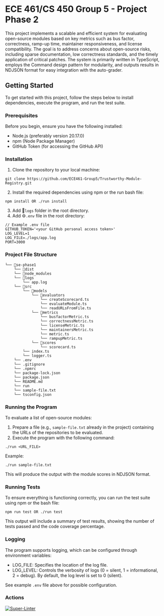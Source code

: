 # ECE 461/CS 450 Group 5 - Project Phase 2
This project implements a scalable and efficient system for evaluating open-source modules based on key metrics such as bus factor, correctness, ramp-up time, maintainer responsiveness, and license compatibility.
The goal is to address concerns about open-source risks, including sparse documentation, low correctness standards, and the timely application of critical patches. The system is primarily written in TypeScript, employs the Command design pattern for modularity, and outputs results in NDJSON format for easy integration with the auto-grader.
## Getting Started
To get started with this project, follow the steps below to install dependencies, execute the program, and run the test suite.
### Prerequisites
Before you begin, ensure you have the following installed:
- Node.js (preferably version 20.17.0)
- npm (Node Package Manager)
- GitHub Token (for accessing the GitHub API)
### Installation
1. Clone the repository to your local machine:
```
git clone https://github.com/ECE461-Group5/Trustworthy-Module-Registry.git
```
2. Install the required dependencies using npm or the run bash file:
```
npm install OR ./run install
```
3. Add 📁`logs` folder in the root directory.
4. Add ⚙️`.env` file in the root directory:
```
// Example .env file
GITHUB_TOKEN='<your GitHub personal access token>'
LOG_LEVEL=1
LOG_FILE=./logs/app.log
PORT=3000
```
### Project File Structure
```
└── 📁se-phase1
    └── 📁dist
    └── 📁node_modules    
    └── 📁logs
        └── app.log
    └── 📁src
        └── 📁models
            └── 📁evaluators
                └── createScorecard.ts
                └── evaluateModule.ts
                └── readURLsFromFile.ts
            └── 📁metrics
                └── busfactorMetric.ts
                └── correctnessMetric.ts
                └── licenseMetric.ts
                └── maintainersMetric.ts
                └── metric.ts
                └── rampupMetric.ts
            └── 📁scores
                └── scorecard.ts
        └── index.ts
        └── logger.ts
    └── .env
    └── .gitignore
    └── .npmrc
    └── package-lock.json
    └── package.json
    └── README.md
    └── run
    └── sample-file.txt
    └── tsconfig.json
```
### Running the Program
To evaluate a list of open-source modules:
1. Prepare a file (e.g., `sample-file.txt` already in the project) containing the URLs of the repositories to be evaluated.
2. Execute the program with the following command:
```
./run <URL_FILE>
```
Example:
```
./run sample-file.txt
```
This will produce the output with the module scores in NDJSON format.
### Running Tests
To ensure everything is functioning correctly, you can run the test suite using npm or the bash file:
```
npm run test OR ./run test
```
This output will include a summary of test results, showing the number of tests passed and the code coverage percentage.
### Logging
The program supports logging, which can be configured through environment variables:
- LOG_FILE: Specifies the location of the log file.
- LOG_LEVEL: Controls the verbosity of logs (0 = silent, 1 = informational, 2 = debug). By default, the log level is set to 0 (silent).

See example `.env` file above for possible configuration.

### Actions
[![Super-Linter](https://github.com/<OWNER>/<REPOSITORY>/actions/workflows/<WORKFLOW_FILE_NAME>/badge.svg)](https://github.com/marketplace/actions/super-linter)